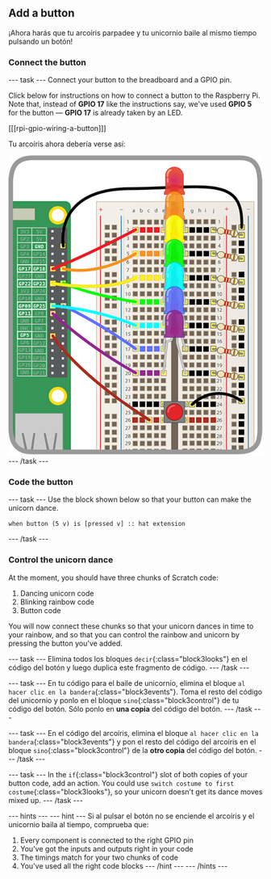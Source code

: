 ## Add a button

¡Ahora harás que tu arcoíris parpadee y tu unicornio baile al mismo tiempo pulsando un botón!

### Connect the button

\--- task \--- Connect your button to the breadboard and a GPIO pin.

Click below for instructions on how to connect a button to the Raspberry Pi. Note that, instead of **GPIO 17** like the instructions say, we've used **GPIO 5** for the button — **GPIO 17** is already taken by an LED.

[[[rpi-gpio-wiring-a-button]]]

Tu arcoíris ahora debería verse así:

![Rainbow with Button](images/rainbowbutton.png) \--- /task \---

### Code the button

\--- task \--- Use the block shown below so that your button can make the unicorn dance.

```blocks3
when button (5 v) is [pressed v] :: hat extension
```

\--- /task \---

### Control the unicorn dance

At the moment, you should have three chunks of Scratch code:

1. Dancing unicorn code
2. Blinking rainbow code
3. Button code

You will now connect these chunks so that your unicorn dances in time to your rainbow, and so that you can control the rainbow and unicorn by pressing the button you've added.

\--- task \--- Elimina todos los bloques `decir`{:class="block3looks"} en el código del botón y luego duplica este fragmento de código. \--- /task \---

\--- task \--- En tu código para el baile de unicornio, elimina el bloque `al hacer clic en la bandera`{:class="block3events"}. Toma el resto del código del unicornio y ponlo en el bloque `sino`{:class="block3control"} de tu código del botón. Sólo ponlo en **una copia** del código del botón. \--- /task \---

\--- task \--- En el código del arcoíris, elimina el bloque `al hacer clic en la bandera`{:class="block3events"} y pon el resto del código del arcoíris en el bloque `sino`{:class="block3control"} de la **otro copia** del código del botón. \--- /task \---

\--- task \--- In the `if`{:class="block3control"} slot of both copies of your button code, add an action. You could use `switch costume to first costume`{:class="block3looks"}, so your unicorn doesn't get its dance moves mixed up. \--- /task \---

\--- hints \--- \--- hint \--- Si al pulsar el botón no se enciende el arcoíris y el unicornio baila al tiempo, comprueba que:

1. Every component is connected to the right GPIO pin
2. You've got the inputs and outputs right in your code
3. The timings match for your two chunks of code
4. You've used all the right code blocks \--- /hint \--- \--- /hints \---